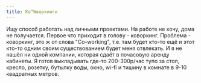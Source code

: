 ```yaml
---
title: Ко^Wворкинги
---
```


Ищу способ работать над личными проектами. На работе не хочу, дома не получается. Первое что приходит в голову - коворкинг. Проблема - коворкинг, это ж от слова "Co-working", т.е. там будет кто-то ещё и этот кто-то одним своим существованием будет меня отвлекать. И я не нашёл ни одной компании, которая сдаёт в почасовую аренду кабинеты. Я готов выкладывать где-то 200-300р/час тупо за стол, кресло, розетку, бутылку воды, окно, wi-fi и тишину в комнате в 9-10 квадратных метров.
